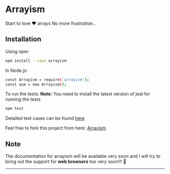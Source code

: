 # Arrayism
Start to love ❤️  arrays
No more frustration...

## Installation
Using npm:
```bash
npm install --save arrayism
```

In Node.js:
```bash
const Arrayism = require('arrayism');
const asm = new Arrayism();
```

To run the tests:
**Note:** You need to install the latest version of jest for running the tests
```bash
npm test
```
Detailed test cases can be found [here](https://github.com/Atul-Kumar-Official/Arrayism/tree/master/test/unit_testing)

Feel free to fork this project from here: [Arrayism](https://github.com/Atul-Kumar-Official/Arrayism)

## Note
The documentation for arrayism will be available very soon and I will try to bring out the support for **web browsers** too very soon!!! 🎉

---